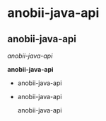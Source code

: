 anobii-java-api
==============

anobii-java-api
--------------

*anobii-java-api*

**anobii-java-api**

- anobii-java-api
- anobii-java-api

	anobii-java-api
